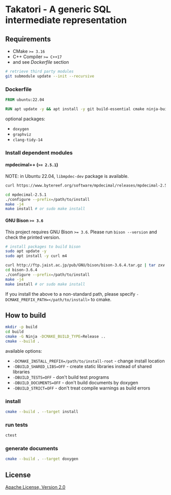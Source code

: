 # Takatori - A generic SQL intermediate representation

## Requirements

* CMake `>= 3.16`
* C++ Compiler `>= C++17`
* and see *Dockerfile* section

```sh
# retrieve third party modules
git submodule update --init --recursive
```

### Dockerfile

```dockerfile
FROM ubuntu:22.04

RUN apt update -y && apt install -y git build-essential cmake ninja-build libboost-container-dev libboost-stacktrace-dev libicu-dev flex bison
```

optional packages:

* `doxygen`
* `graphviz`
* `clang-tidy-14`

### Install dependent modules

#### mpdecimal++ (`>= 2.5.1`)

NOTE: in Ubuntu 22.04, `libmpdec-dev` package is available.

```sh
curl https://www.bytereef.org/software/mpdecimal/releases/mpdecimal-2.5.1.tar.gz | tar zxv

cd mpdecimal-2.5.1
./configure --prefix=/path/to/install
make -j4
make install # or sudo make install
```

#### GNU Bison `>= 3.6`

This project requires GNU Bison `>= 3.6`.
Please run `bison --version` and check the printed version.

```sh
# install packages to build bison
sudo apt update -y
sudo apt install -y curl m4

curl http://ftp.jaist.ac.jp/pub/GNU/bison/bison-3.6.4.tar.gz | tar zxv
cd bison-3.6.4
./configure --prefix=/path/to/install
make -j4
make install # or sudo make install
```

If you install the above to a non-standard path, please specify `-DCMAKE_PREFIX_PATH=</path/to/install>` to cmake.

## How to build

```sh
mkdir -p build
cd build
cmake -G Ninja -DCMAKE_BUILD_TYPE=Release ..
cmake --build .
```

available options:

* `-DCMAKE_INSTALL_PREFIX=/path/to/install-root` - change install location
* `-DBUILD_SHARED_LIBS=OFF` - create static libraries instead of shared libraries
* `-DBUILD_TESTS=OFF` - don't build test programs
* `-DBUILD_DOCUMENTS=OFF` - don't build documents by doxygen
* `-DBUILD_STRICT=OFF` - don't treat compile warnings as build errors

### install

```sh
cmake --build . --target install
```

### run tests

```sh
ctest
```

### generate documents

```sh
cmake --build . --target doxygen
```

## License

[Apache License, Version 2.0](http://www.apache.org/licenses/LICENSE-2.0)
